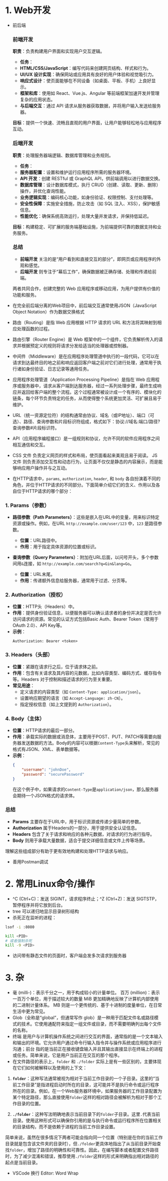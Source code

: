 # 1. Web开发
- 前后端
    ### 前端开发

    **职责**：负责构建用户界面和实现用户交互逻辑。

    - **任务**：
    - **HTML/CSS/JavaScript**：编写代码来创建网页结构、样式和行为。
    - **UI/UX 设计实现**：确保网站或应用具有良好的用户体验和视觉吸引力。
    - **响应式设计**：使页面能够在不同设备（如桌面、平板、手机）上良好显示。
    - **框架和库**：使用如 React、Vue.js、Angular 等前端框架加速开发并管理复杂的应用状态。
    - **与后端交互**：通过 API 请求从服务器获取数据，并将用户输入发送给服务器。

    **目标**：提供一个快速、流畅且直观的用户界面，让用户能够轻松地与应用程序互动。

    ### 后端开发

    **职责**：处理服务器端逻辑、数据库管理和业务规则。

    - **任务**：
    - **服务器配置**：设置和维护运行应用程序所需的服务器环境。
    - **API 开发**：创建 RESTful 或 GraphQL API，供前端调用以进行数据交换。
    - **数据库管理**：设计数据库模式，执行 CRUD（创建、读取、更新、删除）操作，并优化查询性能。
    - **业务逻辑实现**：编码核心功能，如身份验证、权限控制、支付处理等。
    - **安全性保障**：实施安全措施，防止攻击（如 SQL 注入、XSS），保护敏感信息。
    - **性能优化**：确保系统高效运行，处理大量并发请求，并保持低延迟。

    **目标**：构建稳定、可扩展的服务端基础设施，为前端提供可靠的数据支持和业务服务。

    ### 总结

    - **前端开发** 关注的是“用户看到和直接交互的部分”，即网页或应用程序的外观和感觉。
    - **后端开发** 则专注于“幕后工作”，确保数据被正确存储、处理和传递给前端。

    两者共同合作，创建完整的 Web 应用程序或移动应用，为用户提供有价值的功能和服务。

- 在完全前后端分离的Web项目中，前后端交互通常使用JSON（JavaScript Object Notation）作为数据交换格式
- 路由（Routing）是指 Web 应用根据 HTTP 请求的 URL 和方法将其映射到相应处理函数的过程。

- 路由引擎（Router Engine）是 Web 框架中的一个组件，它负责解析传入的请求并根据预定义的规则将请求分发给适当的处理器或控制器。

- 中间件（Middleware）是在应用程序处理管道中执行的一段代码，它可以在请求到达最终目的地之前和响应返回客户端之前对它们进行处理，通常用于执行诸如身份验证、日志记录等通用任务。

- 应用程序处理管道（Application Processing Pipeline）是指在 Web 应用程序或服务器中，请求从客户端到达服务器，经过一系列处理步骤，最终生成响应并返回给客户端的整个流程。这个过程通常被设计成一个有序的、模块化的链条，每个环节负责特定的任务，从而使得整个系统更加灵活、可扩展且易于维护。

- URL（统一资源定位符）的结构通常由协议、域名（或IP地址）、端口（可选）、路径、查询参数和片段标识符组成，格式如下：协议://域名:端口/路径?查询参数#片段标识符。

- API（应用程序编程接口）是一组规则和协议，允许不同的软件应用程序之间相互通信和交互。

- CSS 文件 负责定义网页的样式和布局，使页面看起来美观且易于阅读。
JS 文件 则负责添加交互性和动态行为，让页面不仅仅是静态的内容展示，而是能够响应用户操作并与之互动。

- 在HTTP请求中，`params`, `authorization`, `header`, 和 `body` 各自扮演着不同的角色，并位于HTTP请求的不同部分。下面简单介绍它们的含义、作用以及各自位于HTTP请求的哪个部分：

### 1. Params（参数）

- **路径参数（Path Parameters）**：这些是嵌入在URL中的变量，用来标识特定资源或操作。例如，在URL `http://example.com/user/123` 中，`123` 是路径参数。
    - **位置**：URL路径中。
    - **作用**：用于指定具体资源的位置或标识。

- **查询参数（Query Parameters）**：附加在URL后面，以问号开头，多个参数间用`&`连接，如 `http://example.com/search?q=Gin&lang=Go`。
    - **位置**：URL末尾。
    - **作用**：传递额外信息给服务器，通常用于过滤、分页等。

### 2. Authorization（授权）

- **位置**：HTTP头（Headers）中。
- **作用**：提供身份验证信息，以便服务器可以确认请求者的身份并决定是否允许访问请求的资源。常见的认证方式包括Basic Auth、Bearer Token（常用于OAuth 2.0）、API Key等。
- **示例**：
    ```http
    Authorization: Bearer <token>
    ```

### 3. Headers（头部）

- **位置**：紧跟在请求行之后，位于请求体之前。
- **作用**：包含有关请求及其内容的元数据，比如内容类型、编码方式、缓存指令等。Headers 对于控制和描述请求的行为至关重要。
- **常见用途**：
    - 定义请求的内容类型（如 `Content-Type: application/json`）。
    - 设置响应期望的语言（如 `Accept-Language: zh-CN`）。
    - 指定授权信息（如上文提到的 `Authorization`）。

### 4. Body（主体）

- **位置**：HTTP请求的最后一部分。
- **作用**：承载实际的数据或消息体，主要用于POST、PUT、PATCH等需要向服务器发送数据的方法。Body的内容可以根据`Content-Type`头来解析，常见的格式有JSON、XML、表单数据等。
- **示例**：
    ```json
    {
        "username": "johnDoe",
        "password": "securePassword"
    }
    ```
    在这个例子中，如果请求的`Content-Type`是`application/json`，那么服务器会期待一个JSON格式的请求体。

### 总结

- **Params** 主要存在于URL中，用于标识资源或传递少量简单的参数。
- **Authorization** 属于Headers的一部分，用于提供安全认证信息。
- **Headers** 包含了关于请求和响应的各种元数据，对请求的行为进行指导。
- **Body** 则用于承载大量数据，适合于提交详细信息或文件上传等场景。

理解这些组成部分有助于更有效地构建和处理HTTP请求与响应。

- 善用Postman调试
# 2. 常用Linux命令/操作
- ^C (Ctrl+C)：发送 SIGINT，请求程序终止；^Z (Ctrl+Z)：发送 SIGTSTP，暂停程序并将它放到后台。
- tree 可以递归地显示目录树形结构
- 杀死正在监听的进程：
```bash
lsof -i :8080

kill <PID>
# 或者强制杀死
kill -9 <PID>
```

- 访问带有静态文件的页面时，客户端会发多次请求到服务器


# 3. 杂
- 毫 (milli-)：表示千分之一，用于构成较小的计量单位。
百万 (million)：表示一百万个单位，用于描述较大的数量
MiB 更加精确地反映了计算机内部使用的二进制计量体系。
MB 则是一个更传统的、基于十进制的度量单位，在日常生活中更为常见。
- Glob（全称是“global”，但通常写作 glob）是一种用于匹配文件名或路径模式的技术。它使用通配符来指定一组文件或目录，而不需要明确列出每个文件的名称。
- 终端 是用户与计算机操作系统之间进行交互的界面，通常指的是一个文本输入和输出的环境。它允许用户通过命令行输入指令并与操作系统或应用程序进行沟通；前台 指的是当前正在接收键盘输入并且其输出直接显示在终端上的进程或任务。简单来说，它是用户当前正在交互的那个程序。
- 在文件路径的表示上，`folder` 和 `./folder` 实际上是有一些区别的，主要体现在它们如何被解释以及使用的上下文：

1. **`folder`**：这种写法通常被视为相对于当前工作目录的一个子目录。这里的“当前工作目录”是指进程启动时所在的目录，这可能并不是执行命令或运行程序所在的目录。例如，在一个Web服务器环境中，如果服务器的工作目录配置为某个特定路径，那么直接使用`folder`这样的相对路径会被解析为相对于那个工作目录的位置。

2. **`./folder`**：这种写法明确地表示当前目录下的`folder`子目录。这里`.`代表当前目录。使用这种形式可以确保你引用的是与执行命令或运行程序所在位置相关的目录结构，而不是依赖于进程的当前工作目录设置。

简单来说，虽然在很多情况下两者可能会指向同一个位置（特别是在你的当前工作目录就是包含该文件夹的目录时），但`./folder`更具体地指出了从当前目录开始查找`folder`，增加了路径的明确性和可靠性。因此，在编写脚本或者配置文件路径时，为了减少混淆和错误，推荐使用`./folder`这样的形式来明确指出相对路径的起点是当前目录。

- VSCode 换行 Editor: Word Wrap